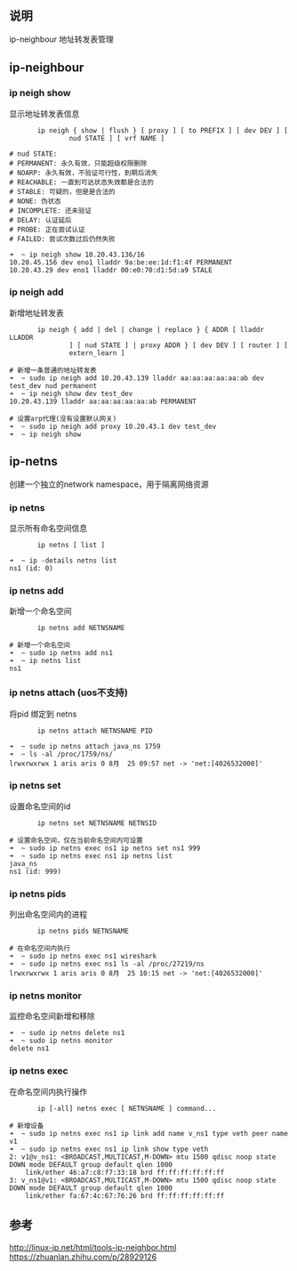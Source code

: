## 说明
ip-neighbour 地址转发表管理 


## ip-neighbour

### ip neigh show 
显示地址转发表信息  
``` shell 
       ip neigh { show | flush } [ proxy ] [ to PREFIX ] [ dev DEV ] [
               nud STATE ] [ vrf NAME ]

# nud STATE:
# PERMANENT: 永久有效，只能超级权限删除
# NOARP: 永久有效，不验证可行性，到期后消失
# REACHABLE: 一直到可达状态失效都是合法的
# STABLE: 可疑的，但是是合法的
# NONE: 伪状态
# INCOMPLETE: 还未验证
# DELAY: 认证延后
# PROBE: 正在尝试认证
# FAILED: 尝试次数过后仍然失败
```


``` shell 
➜  ~ ip neigh show 10.20.43.136/16
10.20.45.156 dev eno1 lladdr 9a:be:ee:1d:f1:4f PERMANENT
10.20.43.29 dev eno1 lladdr 00:e0:70:d1:5d:a9 STALE
```


### ip neigh add 
新增地址转发表  
``` shell
       ip neigh { add | del | change | replace } { ADDR [ lladdr LLADDR
               ] [ nud STATE ] | proxy ADDR } [ dev DEV ] [ router ] [
               extern_learn ]
```

``` shell 
# 新增一条普通的地址转发表
➜  ~ sudo ip neigh add 10.20.43.139 lladdr aa:aa:aa:aa:aa:ab dev test_dev nud permanent
➜  ~ ip neigh show dev test_dev
10.20.43.139 lladdr aa:aa:aa:aa:aa:ab PERMANENT
```

``` shell
# 设置arp代理(没有设置默认网关)
➜  ~ sudo ip neigh add proxy 10.20.43.1 dev test_dev
➜  ~ ip neigh show 
```

## ip-netns
创建一个独立的network namespace，用于隔离网络资源 

### ip netns
显示所有命名空间信息
``` shell
       ip netns [ list ]
```

``` shell
➜  ~ ip -details netns list                 
ns1 (id: 0)
```

### ip netns add 
新增一个命名空间

``` shell 
       ip netns add NETNSNAME
```

``` shell 
# 新增一个命名空间
➜  ~ sudo ip netns add ns1
➜  ~ ip netns list        
ns1
```

### ip netns attach (uos不支持)
将pid 绑定到 netns

``` shell
       ip netns attach NETNSNAME PID
```

``` shell 
➜  ~ sudo ip netns attach java_ns 1759
➜  ~ ls -al /proc/1759/ns/
lrwxrwxrwx 1 aris aris 0 8月  25 09:57 net -> 'net:[4026532000]'
```

### ip netns set
设置命名空间的id
``` shell 
       ip netns set NETNSNAME NETNSID
```

``` 
# 设置命名空间，仅在当前命名空间内可设置
➜  ~ sudo ip netns exec ns1 ip netns set ns1 999
➜  ~ sudo ip netns exec ns1 ip netns list        
java_ns
ns1 (id: 999)
``` 

### ip netns pids
列出命名空间内的进程

``` shell
       ip netns pids NETNSNAME
```

``` shell
# 在命名空间内执行
➜  ~ sudo ip netns exec ns1 wireshark
➜  ~ sudo ip netns exec ns1 ls -al /proc/27219/ns
lrwxrwxrwx 1 aris aris 0 8月  25 10:15 net -> 'net:[4026532000]'
```

### ip netns monitor
监控命名空间新增和移除
``` shell
➜  ~ sudo ip netns delete ns1
➜  ~ sudo ip netns monitor
delete ns1
```

### ip netns exec
在命名空间内执行操作
``` shell
       ip [-all] netns exec [ NETNSNAME ] command...
```

``` shell
# 新增设备
➜  ~ sudo ip netns exec ns1 ip link add name v_ns1 type veth peer name v1
➜  ~ sudo ip netns exec ns1 ip link show type veth                       
2: v1@v_ns1: <BROADCAST,MULTICAST,M-DOWN> mtu 1500 qdisc noop state DOWN mode DEFAULT group default qlen 1000
    link/ether 46:a7:c8:f7:33:18 brd ff:ff:ff:ff:ff:ff
3: v_ns1@v1: <BROADCAST,MULTICAST,M-DOWN> mtu 1500 qdisc noop state DOWN mode DEFAULT group default qlen 1000
    link/ether fa:67:4c:67:76:26 brd ff:ff:ff:ff:ff:ff
```


## 参考
http://linux-ip.net/html/tools-ip-neighbor.html      
https://zhuanlan.zhihu.com/p/28929126      